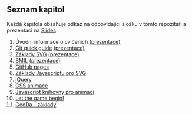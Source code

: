 ## Seznam kapitol
Každá kapitola obsahuje odkaz na odpovídající složku v tomto repozitáři a prezentaci na [Slides](https://slides.com)
1. Úvodní informace o cvičeních [(prezentace)](http://slides.com/bulva/kartograficka-vizualizace)
1. [Git quick guide](https://github.com/Bulva/kartograficka-vizualizace/tree/master/02-Git) [(prezentace)](http://slides.com/bulva/git-a-github)
1. [Základy SVG](https://github.com/Bulva/kartograficka-vizualizace/tree/master/03-Z%C3%A1klady-SVG) [(prezentace)](http://slides.com/bulva/zaklady-svg)
1. [SMIL](https://github.com/Bulva/kartograficka-vizualizace/tree/master/04-SMIL-animace) [(prezentace)](http://slides.com/bulva/smil)
1. [GitHub pages](https://github.com/Bulva/kartograficka-vizualizace/tree/master/05-GitHub-pages)
1. [Základy Javascriptu pro SVG](https://github.com/Bulva/kartograficka-vizualizace/tree/master/06-Z%C3%A1klady-Javascript)
1. [jQuery](https://github.com/Bulva/kartograficka-vizualizace/tree/master/07-jQuery)
1. [CSS animace](https://github.com/Bulva/kartograficka-vizualizace/tree/master/08-CSS-animace)
1. [Javascript knihovny pro animaci](https://github.com/Bulva/kartograficka-vizualizace/tree/master/09-Javascript-knihovny)
1. [Let the game begin!](https://github.com/Bulva/kartograficka-vizualizace/tree/master/10-Let-the-game-begin!)
1. [GeoDa - základy](https://github.com/Bulva/kartograficka-vizualizace/tree/master/11-GeoDa)